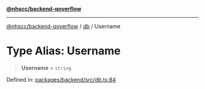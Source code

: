 [**@nhscc/backend-qoverflow**](../../README.md)

***

[@nhscc/backend-qoverflow](../../README.md) / [db](../README.md) / Username

# Type Alias: Username

> **Username** = `string`

Defined in: [packages/backend/src/db.ts:84](https://github.com/nhscc/qoverflow.api.hscc.bdpa.org/blob/427e25011f0e71265852f81f85026e1290417c2b/packages/backend/src/db.ts#L84)
